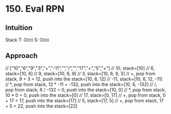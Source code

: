 # 150. Eval RPN

## Intuition
Stack
T: O(n)
S: O(n)

## Approach
// ["10","6","9","3","+","-11","*","/","*","17","+","5","+"]
// 10, stack=[10]
// 6, stack=[10, 6]
// 9, stack=[10, 6, 9]
// 3, stack=[10, 6, 9, 3]
// +, pop from stack, 9 + 3 = 12, push into the stack=[10, 6, 12]
// -11, stack=[10, 6, 12, -11]
// *, pop from stack, 12 * -11 = -132, push into the stack=[10, 6, -132]
// /, pop from stack, 6 / -132 = 0, push into the stack=[10, 0]
// *, pop from stack, 10 * 0 = 0, push into the stack=[0]
// 17, stack=[0, 17]
// +, pop from stack, 0 + 17 = 17, push into the stack=[17]
// 5, stack=[17, 5]
// +, pop from stack, 17 + 5 = 22, push into the stack=[22]